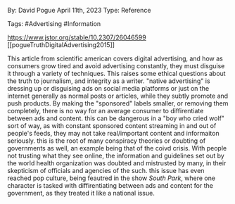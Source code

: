 By: David Pogue
April 11th, 2023
Type: Reference

Tags: #Advertising #Information 

https://www.jstor.org/stable/10.2307/26046599
[[pogueTruthDigitalAdvertising2015]]

This article from scientific american covers digital advertising, and how as consumers grow tired and avoid advertising constantly, they must disguise it through a variety of techniques. This raises some ethical questions about the truth to journalism, and integrity as a writer. "native advertising" is dressing up or disguising ads on social media platforms or just on the internet generally as normal posts or articles, while they subtly promote and push products. By making the "sponsored" labels smaller, or removing them completely, there is no way for an average consumer to diffirentiate between ads and content. this can be dangerous in a "boy who cried wolf" sort of way, as with constant sponsored content streaming in and out of people's feeds, they may not take real/important content and informaiton seriously. this is the root of many conspiracy theories or doubting of governments as well, an example being that of the coivd crisis. With people not trusting what they see online, the information and guidelines set out by the world health organization was doubted and mistrusted by many, in their skepticism of officials and agencies of the such. this issue has even reached pop culture, being feautred in the show *South Park*, where one character is tasked with diffirentiating between ads and content for the government, as they treated it like a national issue. 